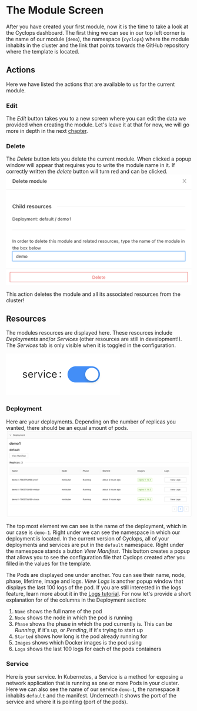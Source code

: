 # The Module Screen

After you have created your first module, now it is the time to take a look at the Cyclops dashboard. The first thing we
can see in our top left corner is the name of our module (`demo`), the namespace (`cyclops`) where the module inhabits in the
cluster and the link that points towards the GitHub repository where the template is located.

## Actions

Here we have listed the actions that are available to us for the current module.

### Edit

The _Edit_ button takes you to a new screen where you can edit the data we provided when creating the module. Let's
leave it at that for now, we will go more in depth in the next [chapter](edit_module).

### Delete

The _Delete_ button lets you delete the current module. When clicked a popup window will appear that requires you to
write the module name in it. If correctly written the _delete_ button will turn red and can be clicked.
![Delete Module](../../../static/img/demo/delete_module.png?raw=true "Delete Module")

This action deletes the module and all its associated resources from the cluster!

## Resources

The modules resources are displayed here. These resources include _Deployments_ and/or _Services_ (other resources are
still in development!). The _Services_ tab is only visible when it is toggled in the configuration.

![Service Toggle On](../../../static/img/demo/service_toggle.png?raw=true "Service Toggle On")

### Deployment

Here are your deployments. Depending on the number of replicas you wanted, there should be an equal amount of pods.
![Deployments](../../../static/img/demo/deployments.png?raw=true "Deployments")

[//]: # 'TO-DO: remove "...in the current version of Cyclops..."'

The top most element we can see is the name of the deployment, which in our case is `demo-1`. Right under we can see
the namespace in which our deployment is located. In the current version of Cyclops, all of your deployments and
services are put in the `default` namespace. Right under the namespace stands a button _View Manifest_. This button
creates a popup that allows you to see the configuration file that Cyclops created after you filled in the values for
the template.

The Pods are displayed one under another. You can see their name, node, phase, lifetime, image and logs. _View Logs_ is
another popup window that displays the last 100 logs of the pod. If you are still interested in the logs feature, learn more about it in the
[Logs tutorial](logs). For now let's provide a short explanation for of the columns in the Deployment section:

1. `Name` shows the full name of the pod
2. `Node` shows the node in which the pod is running
3. `Phase` shows the phase in which the pod currently is. This can be _Running_, if it's up, or _Pending_, if it's trying to start up
4. `Started` shows how long is the pod already running for
5. `Images` shows which Docker images is the pod using
6. `Logs` shows the last 100 logs for each of the pods containers

### Service

Here is your service. In Kubernetes, a Service is a method for exposing a network application that is running as one or
more Pods in your cluster. Here we can also see the name of our service `demo-1`, the namespace it inhabits `default` and
the manifest. Underneath it shows the port of the service and where it is pointing (port of the pods).
